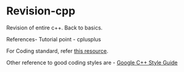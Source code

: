 # Revision-cpp
Revision of entire c++. 
Back to basics.

References-
Tutorial point - cplusplus

For Coding standard, refer [this resource](https://gist.github.com/lefticus/10191322).

Other reference to good coding styles are -
[Google C++ Style Guide](https://google.github.io/styleguide/cppguide.html)



